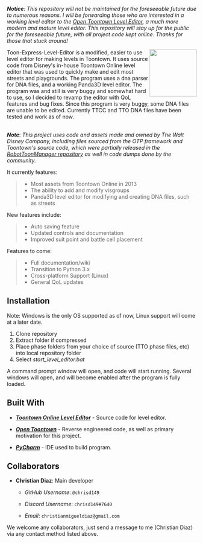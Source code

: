 ***Notice**: This repository will not be maintained for the foreseeable future due to numerous reasons.  I will be forwarding those who are interested in a working level editor to the [Open Toontown Level Editor](https://github.com/OpenToontownTools/OpenLevelEditor), a much more modern and mature level editor.  This repository will stay up for the public for the foreseeable future, with all project code kept online.  Thanks for those that stuck around!*

<img src="https://avatars0.githubusercontent.com/u/66463299?s=200&v=4" align="right" width=125>

Toon-Express-Level-Editor is a modified, easier to use level editor for making levels in Toontown.  It uses source code from Disney's in-house Toontown Online level editor that was used to quickly make and edit most streets and playgrounds.  The program uses a dna parser for DNA files, and a working Panda3D level editor.  The program was and still is very buggy and somewhat hard to use, so I decided to revamp the editor with QoL features and bug fixes. Since this program is very buggy, some DNA files are unable to be edited.  Currently TTCC and TTO DNA files have been tested and work as of now.


<br />***Note***: *This project uses code and assets made and owned by The Walt Disney Company, including files sourced from the OTP framework and Toontown's source code, which were partially released in the [RobotToonManager repository](https://github.com/ToontownFan2003/RobotToonManager) as well in code dumps done by the community.*

It currently features: <br />


> * Most assets from Toontown Online in 2013
> * The ability to add and modify visgroups
> * Panda3D level editor for modifying and creating DNA files, such as streets


New features include:

> * Auto saving feature
> * Updated controls and documentation
> * Improved suit point and battle cell placement

Features to come:

> * Full documentation/wiki
> * Transition to Python 3.x
> * Cross-platform Support (Linux)
> * General QoL updates


<h2>Installation</h2>

Note: Windows is the only OS supported as of now, Linux support will come at a later date.

1. Clone repository
2. Extract folder if compressed
3. Place phase folders from your choice of source (TTO phase files, etc) into local repository folder
4. Select *start_level_editor.bat*

A command prompt window will open, and code will start running.  Several windows will open, and will become enabled after the program is fully loaded.

<h2>Built With</h2>

*	[***Toontown Online Level Editor***](https://github.com/LittleToonCat/Toontown-Level-Editor) - Source code for level editor.

*	[***Open Toontown***](https://github.com/open-toontown/open-toontown) - Reverse engineered code, as well as primary motivation for this project.

*	[***PyCharm***](https://www.jetbrains.com/pycharm/) - IDE used to build program.



<h2>Collaborators</h2>

*	**Christian Diaz**: Main developer

	-	*GitHub Username*:  ``@chrisd149``

	-	*Discord Username*:  ``chrisd149#7640``

	-	*Email*: ``christianmigueldiaz@gmail.com``

We welcome any collaborators, just send a message to me (Christian Diaz) via any contact method listed above.



